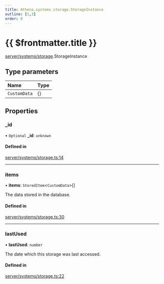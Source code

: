 ```yaml
---
title: Athena.systems.storage.StorageInstance
outline: [1,3]
order: 0
---
```


# {{ $frontmatter.title }}


[server/systems/storage](../modules/server_systems_storage.md).StorageInstance

## Type parameters

| Name | Type |
| :------ | :------ |
| `CustomData` | {} |

## Properties

### \_id

• `Optional` **\_id**: `unknown`

#### Defined in

[server/systems/storage.ts:14](https://github.com/Stuyk/altv-athena/blob/a3c2264/src/core/server/systems/storage.ts#L14)

___

### items

• **items**: `StoredItem`<`CustomData`\>[]

The data stored in the database.

#### Defined in

[server/systems/storage.ts:30](https://github.com/Stuyk/altv-athena/blob/a3c2264/src/core/server/systems/storage.ts#L30)

___

### lastUsed

• **lastUsed**: `number`

The date which this storage was last accessed.

#### Defined in

[server/systems/storage.ts:22](https://github.com/Stuyk/altv-athena/blob/a3c2264/src/core/server/systems/storage.ts#L22)
